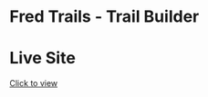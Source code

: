 # Fred Trails - Trail Builder


# Live Site

[Click to view](https://fredtrails.github.io/FredTrails_TB)





